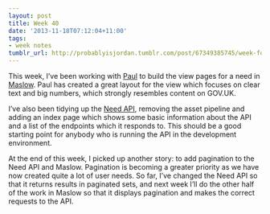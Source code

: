 ```yaml
---
layout: post
title: Week 40
date: '2013-11-18T07:12:04+11:00'
tags:
- week notes
tumblr_url: http://probablyisjordan.tumblr.com/post/67349385745/week-forty
---
```

<p>This week, I&rsquo;ve been working with <a href="https://twitter.com/fofr">Paul</a> to build the view pages for a need in <a href="https://github.com/alphagov/maslow">Maslow</a>. Paul has created a great layout for the view which focuses on clear text and big numbers, which strongly resembles content on GOV.UK.</p>

<p>I&rsquo;ve also been tidying up the <a href="https://github.com/alphagov/govuk_need_api">Need API</a>, removing the asset pipeline and adding an index page which shows some basic information about the API and a list of the endpoints which it responds to. This should be a good starting point for anybody who is running the API in the development environment.</p>

<p>At the end of this week, I picked up another story: to add pagination to the Need API and Maslow. Pagination is becoming a greater priority as we have now created quite a lot of user needs. So far, I&rsquo;ve changed the Need API so that it returns results in paginated sets, and next week I&rsquo;ll do the other half of the work in Maslow so that it displays pagination and makes the correct requests to the API.</p>
